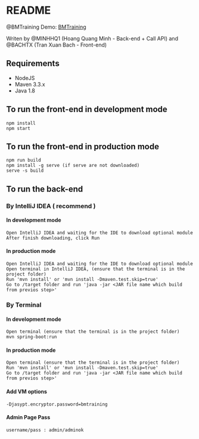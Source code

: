 # README #

@BMTraining Demo:
[BMTraining](http://14.225.7.151:5000/)

Writen by @MINHHQ1 (Hoang Quang Minh - Back-end + Call API) and @BACHTX (Tran Xuan Bach - Front-end)

## Requirements ##
* NodeJS
* Maven 3.3.x
* Java 1.8

## To run the front-end in development mode ##
```
npm install
npm start
```

## To run the front-end in production mode ##
```
npm run build
npm install -g serve (if serve are not downloaded)
serve -s build
```

## To run the back-end ##
### By IntelliJ IDEA ( recommend ) ###
#### In development mode ####
```
Open IntelliJ IDEA and waiting for the IDE to download optional module
After finish downloading, click Run
```
#### In production mode ####
```
Open IntelliJ IDEA and waiting for the IDE to download optional module
Open terminal in IntelliJ IDEA, (ensure that the terminal is in the project folder)
Run 'mvn install' or 'mvn install -Dmaven.test.skip=true'
Go to /target folder and run 'java -jar <JAR file name which build from previos step>'
```
### By Terminal ###
#### In development mode ####
```
Open terminal (ensure that the terminal is in the project folder)
mvn spring-boot:run
```
#### In production mode ####
```
Open terminal (ensure that the terminal is in the project folder)
Run 'mvn install' or 'mvn install -Dmaven.test.skip=true'
Go to /target folder and run 'java -jar <JAR file name which build from previos step>'
```
#### Add VM options ####
```
-Djasypt.encryptor.password=bmtraining
```
#### Admin Page Pass ####
```
username/pass : admin/adminok
```


